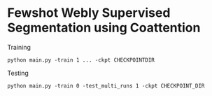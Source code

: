 # Fewshot Webly Supervised Segmentation using Coattention

Training
```
python main.py -train 1 ... -ckpt CHECKPOINTDIR
```

Testing 
```
python main.py -train 0 -test_multi_runs 1 -ckpt CHECKPOINT_DIR
```
